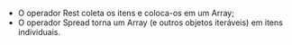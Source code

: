 * O operador Rest coleta os itens e coloca-os em um Array;
* O operador Spread torna um Array (e outros objetos iteráveis) em itens individuais.

